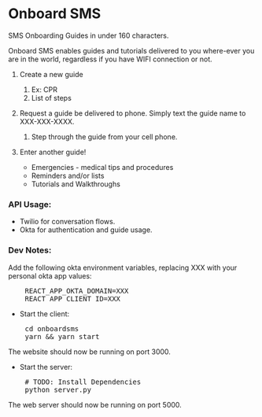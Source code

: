 # Onboard SMS
SMS Onboarding Guides in under 160 characters.

Onboard SMS enables guides and tutorials delivered to you where-ever you are in the world,
regardless if you have WIFI connection or not.

1. Create a new guide
   1. Ex: CPR
   2. List of steps

2. Request a guide be delivered to phone. Simply text the guide name to XXX-XXX-XXXX.
   1. Step through the guide from your cell phone.

3. Enter another guide!
    * Emergencies - medical tips and procedures
    * Reminders and/or lists
    * Tutorials and Walkthroughs

### API Usage:

* Twilio for conversation flows. 
* Okta for authentication and guide usage.

### Dev Notes:
Add the following okta environment variables, replacing XXX with your personal okta app values:
<pre>
    REACT_APP_OKTA_DOMAIN=XXX
    REACT_APP_CLIENT_ID=XXX
</pre>

* Start the client:
<pre>
    cd onboardsms
    yarn && yarn start
</pre>
The website should now be running on port 3000.

* Start the server:
<pre>
    # TODO: Install Dependencies
    python server.py
</pre>
The web server should now be running on port 5000.

